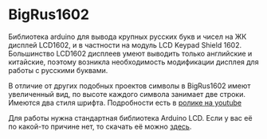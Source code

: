 # BigRus1602

Библиотека arduino для вывода крупных  русских букв и чисел на ЖК дисплей LCD1602, и в частности на модуль LCD Keypad Shield 1602. Большинство LCD1602 дисплеев умеют выводить только английские и китайские, поэтому возникла необходимость модификации дисплея для работы с русскими буквами.

В отличие от других подобных проектов символы в BigRus1602 имеют увеличенный вид, по высоте каждого символа занимает две строки. Имеются два стиля шрифта. Подробности есть в [ролике на youtube]()

Для работы нужна стандартная библиотека Arduino LCD. Если у вас её по какой-то причине нет, то скачать её можно [здесь](https://github.com/arduino-libraries/LiquidCrystal).
